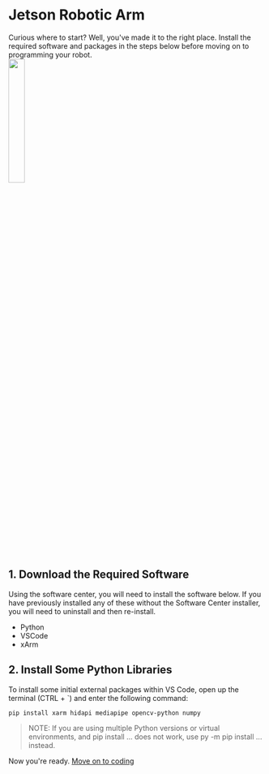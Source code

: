 # Jetson Robotic Arm
Curious where to start? Well, you've made it to the right place. Install the required software and packages in the steps below before moving on to programming your robot.  
<img src=https://github.com/user-attachments/assets/4c43dd2d-316d-4116-8d0a-8dfdac6a7779 height=25% width=25%>


## 1. Download the Required Software  
Using the software center, you will need to install the software below. If you have previously installed any of these without the Software Center installer, you will need to uninstall and then re-install. 
  - Python
  - VSCode
  - xArm  

## 2. Install Some Python Libraries  
To install some initial external packages within VS Code, open up the terminal (CTRL + `) and enter the following command:  
  
<code>pip install xarm hidapi mediapipe opencv-python numpy </code>
  
> NOTE: If you are using multiple Python versions or virtual environments, and pip install ... does not work, use py -m pip install ... instead.

Now you're ready. [Move on to coding](https://github.com/mrrilett/Jetson/blob/main/GetCoding.md)
